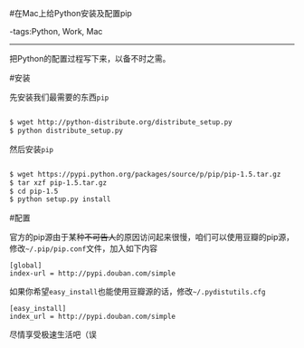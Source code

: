#在Mac上给Python安装及配置pip

-tags:Python, Work, Mac

----

把Python的配置过程写下来，以备不时之需。

#安装

先安装我们最需要的东西`pip`

```bash

$ wget http://python-distribute.org/distribute_setup.py
$ python distribute_setup.py

```

然后安装`pip`

```bash

$ wget https://pypi.python.org/packages/source/p/pip/pip-1.5.tar.gz
$ tar xzf pip-1.5.tar.gz
$ cd pip-1.5
$ python setup.py install

```

#配置

官方的pip源由于某种~~不可告人~~的原因访问起来很慢，咱们可以使用豆瓣的pip源，修改`~/.pip/pip.conf`文件，加入如下内容

```
[global]
index-url = http://pypi.douban.com/simple
```

如果你希望`easy_install`也能使用豆瓣源的话，修改`~/.pydistutils.cfg`

```
[easy_install]
index_url = http://pypi.douban.com/simple
```

尽情享受极速生活吧（误
